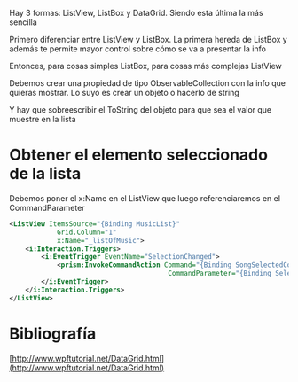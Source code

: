 Hay 3 formas: ListView, ListBox y DataGrid. Siendo esta última la más sencilla

Primero diferenciar entre ListView y ListBox. La primera hereda de ListBox y además te permite mayor control sobre cómo se va a presentar la info

Entonces, para cosas simples ListBox, para cosas más complejas ListView


Debemos crear una propiedad de tipo ObservableCollection con la info que quieras mostrar. Lo suyo es crear un objeto o hacerlo de string

Y hay que sobreescribir el ToString del objeto para que sea el valor que muestre en la lista

# Obtener el elemento seleccionado de la lista

Debemos poner el x:Name en el ListView que luego referenciaremos en el CommandParameter

```xml
<ListView ItemsSource="{Binding MusicList}"
            Grid.Column="1"
            x:Name="_listOfMusic">
    <i:Interaction.Triggers>
        <i:EventTrigger EventName="SelectionChanged">
            <prism:InvokeCommandAction Command="{Binding SongSelectedCommand}" 
                                        CommandParameter="{Binding SelectedItem, ElementName=_listOfMusic}" />
        </i:EventTrigger>
    </i:Interaction.Triggers>
</ListView>
```
# Bibliografía

[http://www.wpftutorial.net/DataGrid.html](http://www.wpftutorial.net/DataGrid.html)